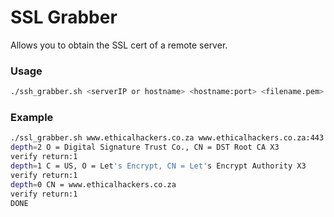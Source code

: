 # SSL Grabber

Allows you to obtain the SSL cert of a remote server. 

### Usage
```bash
./ssh_grabber.sh <serverIP or hostname> <hostname:port> <filename.pem>
```

### Example
```bash
./ssl_grabber.sh www.ethicalhackers.co.za www.ethicalhackers.co.za:443 ehackers_cert.pem
depth=2 O = Digital Signature Trust Co., CN = DST Root CA X3
verify return:1
depth=1 C = US, O = Let's Encrypt, CN = Let's Encrypt Authority X3
verify return:1
depth=0 CN = www.ethicalhackers.co.za
verify return:1
DONE
```
